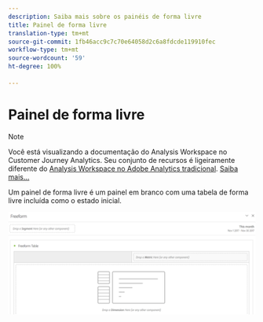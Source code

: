 ```yaml
---
description: Saiba mais sobre os painéis de forma livre
title: Painel de forma livre
translation-type: tm+mt
source-git-commit: 1fb46acc9c7c70e64058d2c6a8fdcde119910fec
workflow-type: tm+mt
source-wordcount: '59'
ht-degree: 100%

---
```



# Painel de forma livre

>[!NOTE]
>
>Você está visualizando a documentação do Analysis Workspace no Customer Journey Analytics. Seu conjunto de recursos é ligeiramente diferente do [Analysis Workspace no Adobe Analytics tradicional](https://docs.adobe.com/content/help/pt-BR/analytics/analyze/analysis-workspace/home.html). [Saiba mais...](/help/getting-started/cja-aa.md)

Um painel de forma livre é um painel em branco com uma tabela de forma livre incluída como o estado inicial.

![](assets/freeform-panel.png)

